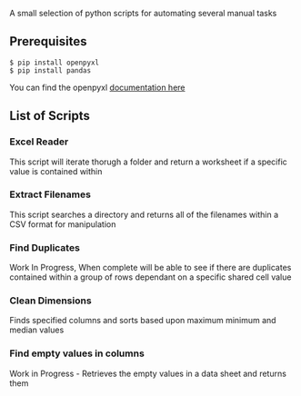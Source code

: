 A small selection of python scripts for automating several manual tasks

## Prerequisites

```
$ pip install openpyxl
$ pip install pandas
```
You can find the openpyxl [documentation here](https://openpyxl.readthedocs.io/en/stable/)

## List of Scripts

### Excel Reader
This script will iterate thorugh a folder and return a worksheet if a specific value is contained within

### Extract Filenames
This script searches a directory and returns all of the filenames within a CSV format for manipulation

### Find Duplicates
Work In Progress, When complete will be able to see if there are duplicates contained within a group of rows dependant on a specific shared cell value

### Clean Dimensions
Finds specified columns and sorts based upon maximum minimum and median values

### Find empty values in columns
Work in Progress - Retrieves the empty values in a data sheet and returns them